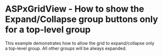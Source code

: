 # ASPxGridView - How to show the Expand/Collapse group buttons only for a top-level group


<p>This example demonstrates how to allow the grid to expand/collapse only a top-level group. All other groups will be always expanded. </p>

<br/>


